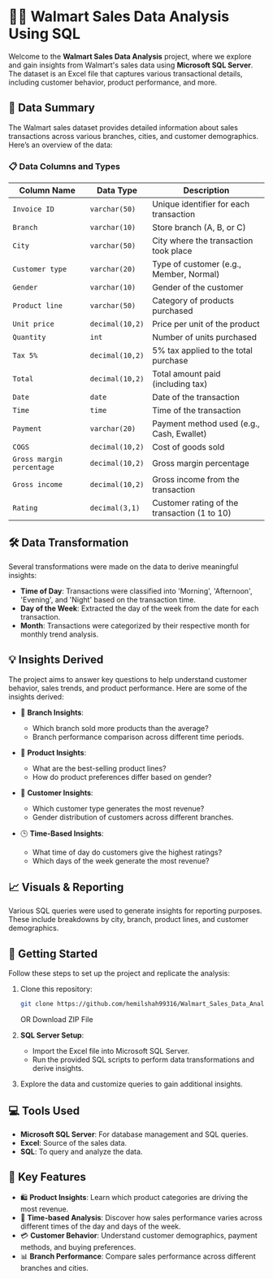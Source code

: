 
# 🛒✨ Walmart Sales Data Analysis Using SQL

Welcome to the **Walmart Sales Data Analysis** project, where we explore and gain insights from Walmart's sales data using **Microsoft SQL Server**. The dataset is an Excel file that captures various transactional details, including customer behavior, product performance, and more.

## 📄 Data Summary

The Walmart sales dataset provides detailed information about sales transactions across various branches, cities, and customer demographics. Here’s an overview of the data:

### 📋 **Data Columns and Types**

| Column Name               | Data Type        | Description                                      |
|---------------------------|------------------|--------------------------------------------------|
| `Invoice ID`               | `varchar(50)`    | Unique identifier for each transaction            |
| `Branch`                   | `varchar(10)`    | Store branch (A, B, or C)                         |
| `City`                     | `varchar(50)`    | City where the transaction took place             |
| `Customer type`            | `varchar(20)`    | Type of customer (e.g., Member, Normal)           |
| `Gender`                   | `varchar(10)`    | Gender of the customer                            |
| `Product line`             | `varchar(50)`    | Category of products purchased                    |
| `Unit price`               | `decimal(10,2)`  | Price per unit of the product                     |
| `Quantity`                 | `int`            | Number of units purchased                         |
| `Tax 5%`                   | `decimal(10,2)`  | 5% tax applied to the total purchase              |
| `Total`                    | `decimal(10,2)`  | Total amount paid (including tax)                 |
| `Date`                     | `date`           | Date of the transaction                           |
| `Time`                     | `time`           | Time of the transaction                           |
| `Payment`                  | `varchar(20)`    | Payment method used (e.g., Cash, Ewallet)         |
| `COGS`                     | `decimal(10,2)`  | Cost of goods sold                                |
| `Gross margin percentage`   | `decimal(10,2)`  | Gross margin percentage                           |
| `Gross income`             | `decimal(10,2)`  | Gross income from the transaction                 |
| `Rating`                   | `decimal(3,1)`   | Customer rating of the transaction (1 to 10)      |

## 🛠️ Data Transformation

Several transformations were made on the data to derive meaningful insights:

- **Time of Day**: Transactions were classified into 'Morning', 'Afternoon', 'Evening', and 'Night' based on the transaction time.
- **Day of the Week**: Extracted the day of the week from the date for each transaction.
- **Month**: Transactions were categorized by their respective month for monthly trend analysis.

## 💡 Insights Derived

The project aims to answer key questions to help understand customer behavior, sales trends, and product performance. Here are some of the insights derived:

- 📍 **Branch Insights**:
  - Which branch sold more products than the average?
  - Branch performance comparison across different time periods.

- 🛒 **Product Insights**:
  - What are the best-selling product lines?
  - How do product preferences differ based on gender?

- 👥 **Customer Insights**:
  - Which customer type generates the most revenue?
  - Gender distribution of customers across different branches.

- 🕒 **Time-Based Insights**:
  - What time of day do customers give the highest ratings?
  - Which days of the week generate the most revenue?

## 📈 Visuals & Reporting

Various SQL queries were used to generate insights for reporting purposes. These include breakdowns by city, branch, product lines, and customer demographics.

## 🚀 Getting Started

Follow these steps to set up the project and replicate the analysis:

1. Clone this repository:
   ```bash
   git clone https://github.com/hemilshah99316/Walmart_Sales_Data_Analysis_With_SQL.git
   ```
   OR
   Download ZIP File

2. **SQL Server Setup**:
   - Import the Excel file into Microsoft SQL Server.
   - Run the provided SQL scripts to perform data transformations and derive insights.

3. Explore the data and customize queries to gain additional insights.

## 💻 Tools Used

- **Microsoft SQL Server**: For database management and SQL queries.
- **Excel**: Source of the sales data.
- **SQL**: To query and analyze the data.

## 🔑 Key Features

- 🛍 **Product Insights**: Learn which product categories are driving the most revenue.
- 📅 **Time-based Analysis**: Discover how sales performance varies across different times of the day and days of the week.
- 💳 **Customer Behavior**: Understand customer demographics, payment methods, and buying preferences.
- 📊 **Branch Performance**: Compare sales performance across different branches and cities.
